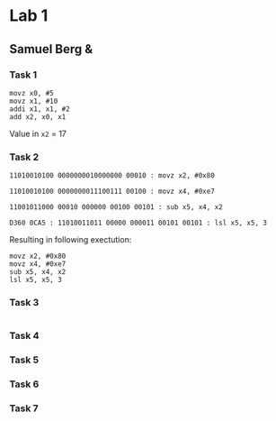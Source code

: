 # Lab 1

## Samuel Berg &

### Task 1

```LEGv8
movz x0, #5
movz x1, #10
addi x1, x1, #2
add x2, x0, x1
```

Value in `x2` = 17

### Task 2

```Binary || Hex : LEGv8
11010010100 0000000010000000 00010 : movz x2, #0x80

11010010100 0000000011100111 00100 : movz x4, #0xe7

11001011000 00010 000000 00100 00101 : sub x5, x4, x2

D360 0CA5 : 11010011011 00000 000011 00101 00101 : lsl x5, x5, 3
```

Resulting in following exectution:

```LEGv8
movz x2, #0x80
movz x4, #0xe7
sub x5, x4, x2
lsl x5, x5, 3
```

### Task 3

```LEGv8

```

### Task 4

### Task 5

### Task 6

### Task 7
